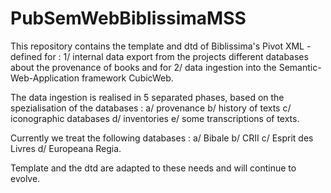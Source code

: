 # PubSemWebBiblissimaMSS
This repository contains the template and dtd of Biblissima's Pivot XML - defined for :
  1/ internal data export from the projects different databases about the provenance of books 
  and for 
  2/ data ingestion into the Semantic-Web-Application framework CubicWeb.

The data ingestion is realised in 5 separated phases, based on the spezialisation of the databases : 
  a/ provenance 
  b/ history of texts 
  c/ iconographic databases 
  d/ inventories 
  e/ some transcriptions of texts.

Currently we treat the following databases :
  a/ Bibale
  b/ CRII
  c/ Esprit des Livres
  d/ Europeana Regia.

Template and the dtd are adapted to these needs and will continue to evolve.

